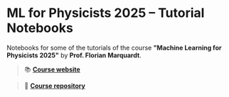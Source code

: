 # ML for Physicists 2025 – Tutorial Notebooks

Notebooks for some of the tutorials of the course **"Machine Learning for Physicists 2025"** by **Prof. Florian Marquardt**. 

> 📚 [**Course website**](https://pad.gwdg.de/ZEsY0VBiS5G2L-LOL_CGRQ)


> 💾 [**Course repository**](https://github.com/FlorianMarquardt/machine-learning-for-physicists/tree/master/2024)
